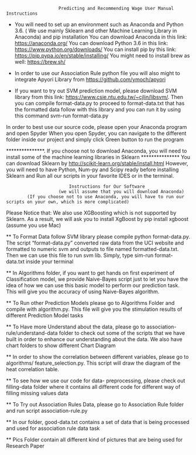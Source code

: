 

						Predicting and Recommending Wage User Manual Instructions


- You will need to set up an environment such as Anaconda and Python 3.6. ( We use mainly Sklearn and other Machine Learning Library in Anaconda) and pip installation 
You can download Anaconda in this link: https://anaconda.org/
You can download Python 3.6 in this link: https://www.python.org/downloads/
You can install pip by this link: https://pip.pypa.io/en/stable/installing/
You might need to install brew as well: https://brew.sh/

- In order to use our Association Rule python file you will also might to integrate Apyori Library from https://github.com/ymoch/apyori
- If you want to try out SVM prediction model, please download SVM library from this link:
https://www.csie.ntu.edu.tw/~cjlin/libsvm/. Then you can compile format-data.py to proceed to format-data.txt that has the formatted data follow with this library and you can run it by using this command svm-run format-data.py 


In order to best use our source code, please open your Anaconda program and open Spyder
When you open Spyder, you can navigate to the different folder inside our project and simply click Green button to run the program

***************. If you choose not to download Anaconda, you will need to install some of the machine learning libraries in Sklearn ***************
You can download Sklearn by http://scikit-learn.org/stable/install.html
However, you will need to have Python, Num-py and Scipy ready before installing Sklearn and Run all our scripts in your favorite IDES or in the terminal. 


							Instructions for Our Software 
						(we will assume that you will download Anaconda)
			(If you choose not to use Anaconda, you will have to run our scripts on your own, which is more complicated)

Please Notice that: We also use XGBoosting which is not supported by Sklearn. As a result, we will ask you to install XgBoost by pip install xgboost (assume you use Mac)

** To Format Data follow SVM library please compile python format-data.py. The script “format-data.py” converted raw data from the UCI website and formatted to numeric svm and outputs to file named formatted-data.txt. Then we can use this file to run svm lib. Simply, type sim-run format-data.txt inside your terminal

** In Algorithms folder, if you want to get hands on first experiment of Classification model, we provide Naive-Bayes script just to let you have the idea of how we can use this basic model to perform our prediction task. This will give you the accuracy of using Naive-Bayes algorithm. 

** To Run other Prediction Models please go to Algorithms Folder and compile with algorithm.py. This file will give you the stimulation results of different Prediction Model tasks

** To Have more Understand about the data, please go to association-rule/understand-data folder to check out some of the scripts that we have built in order to enhance our understanding about the data. We also have chart folders to show different Chart Diagram 

** In order to show the correlation between different variables, please go to algorithms/ feature_selection.py. This script will draw the diagram of the heat correlation table. 

** To see how we use our code for data- preprocessing, please check out filling-data folder where it contains all different code for different way of filling missing values data

** To Try out Association Rules Data, please go to Association Rule folder and run script association-rule.py

** In our folder, good-data.txt contains a set of data that is being processed and used for association rule data task

** Pics Folder contain all different kind of pictures that are being used for Research Paper
